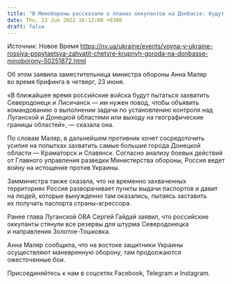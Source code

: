 ```yaml
---
title: "В Минобороны рассказали о планах оккупантов на Донбассе: будут пытаться захватить четыре города"
date: Thu, 23 Jun 2022 16:12:00 +0300
draft: false
---
```

Источник: Новое Время https://nv.ua/ukraine/events/voyna-v-ukraine-rossiya-popytaetsya-zahvatit-chetyre-krupnyh-goroda-na-donbasse-minoborony-50251872.html


 Об этом заявила заместительница министра обороны Анна Маляр во время брифинга в четверг, 23 июня.

«В ближайшее время российские войска будут пытаться захватить Северодонецк и Лисичанск — им нужен повод, чтобы объявить командованию о выполнении задачи по установлению контроля над Луганской и Донецкой областями или выходу на географические границы областей», — сказала она.

По словам Маляр, в дальнейшем противник хочет сосредоточить усилия на попытках захватить самые большие города Донецкой области — Краматорск и Славянск. Согласно анализу боевых действий от Главного управления разведки Министерства обороны, Россия ведет войну на истощение против Украины.

Замминистра также сказала, что на временно захваченных территориях Россия разворачивает пункты выдачи паспортов и давит на людей, которые вынужденно там оказались, пытаясь заставить их получать паспорта страны-агрессора.

Ранее глава Луганской ОВА Сергей Гайдай заявил, что российские оккупанты стянули все резервы для штурма Северодонецка и направления Золотое-Тошковка.

Анна Маляр сообщила, что на востоке защитники Украины осуществляют маневренную оборону, там продолжаются ожесточенные бои.

Присоединяйтесь к нам в соцсетях Facebook, Telegram и Instagram.
